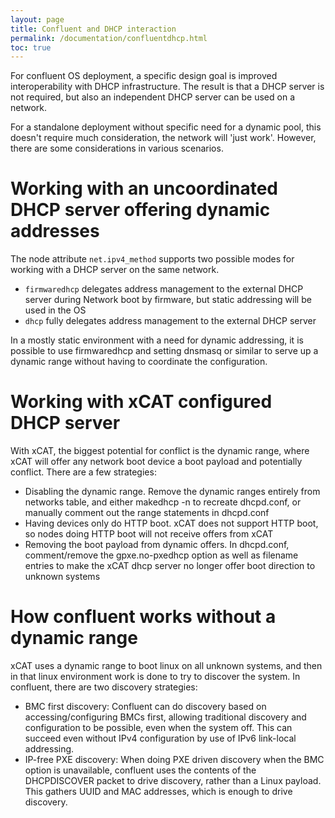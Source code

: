 ```yaml
---
layout: page
title: Confluent and DHCP interaction
permalink: /documentation/confluentdhcp.html
toc: true
---
```


For confluent OS deployment, a specific design goal is improved interoperability with DHCP infrastructure. The result is that a DHCP server
is not required, but also an independent DHCP server can be used on a network.

For a standalone deployment without specific need for a dynamic pool, this doesn't require much consideration, the network will 'just work'.
However, there are some considerations in various scenarios.

# Working with an uncoordinated DHCP server offering dynamic addresses

The node attribute `net.ipv4_method` supports two possible modes for working with a DHCP server on the same network.

 * `firmwaredhcp` delegates address management to the external DHCP server during Network boot by firmware, but static addressing will be used in the OS
 * `dhcp` fully delegates address management to the external DHCP server

In a mostly static environment with a need for dynamic addressing, it is possible to use firmwaredhcp and setting dnsmasq or similar to serve up a dynamic range
without having to coordinate the configuration.

# Working with xCAT configured DHCP server

With xCAT, the biggest potential for conflict is the dynamic range, where xCAT will offer any network boot device a boot payload and potentially conflict.  There are a few strategies:

 * Disabling the dynamic range.  Remove the dynamic ranges entirely from networks table, and either makedhcp -n to recreate dhcpd.conf, or manually comment out the range statements in dhcpd.conf
 * Having devices only do HTTP boot.  xCAT does not support HTTP boot, so nodes doing HTTP boot will not receive offers from xCAT
 * Removing the boot payload from dynamic offers.  In dhcpd.conf, comment/remove the gpxe.no-pxedhcp option as well as filename entries to make the xCAT dhcp server no longer offer boot direction to unknown systems

# How confluent works without a dynamic range

xCAT uses a dynamic range to boot linux on all unknown systems, and then in that linux environment work is done to try to discover the system.  In confluent, there are two discovery strategies:

 * BMC first discovery: Confluent can do discovery based on accessing/configuring BMCs first, allowing traditional discovery and configuration to be possible, even when the system off.  This can succeed even without IPv4 configuration by use of IPv6 link-local addressing.
 * IP-free PXE discovery: When doing PXE driven discovery when the BMC option is unavailable, confluent uses the contents of the DHCPDISCOVER packet to drive discovery, rather than a Linux payload.  This gathers UUID and MAC addresses, which is enough to drive discovery.

